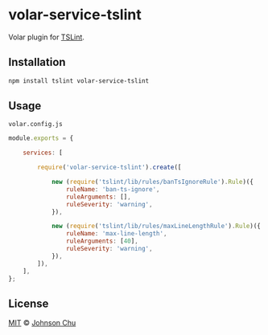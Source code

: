 # volar-service-tslint

Volar plugin for [TSLint](https://palantir.github.io/tslint/).

## Installation

```sh
npm install tslint volar-service-tslint
```

## Usage

`volar.config.js`

```js
module.exports = {

	services: [

		require('volar-service-tslint').create([

			new (require('tslint/lib/rules/banTsIgnoreRule').Rule)({
				ruleName: 'ban-ts-ignore',
				ruleArguments: [],
				ruleSeverity: 'warning',
			}),

			new (require('tslint/lib/rules/maxLineLengthRule').Rule)({
				ruleName: 'max-line-length',
				ruleArguments: [40],
				ruleSeverity: 'warning',
			}),
		]),
	],
};
```

## License

[MIT](LICENSE) © [Johnson Chu](https://github.com/johnsoncodehk)
